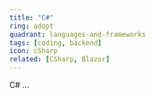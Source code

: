 ```yaml
---
title: "C#"
ring: adopt
quadrant: languages-and-frameworks
tags: [coding, backend]
icon: cSharp
related: [CSharp, Blazor]
---
```


C# ...

